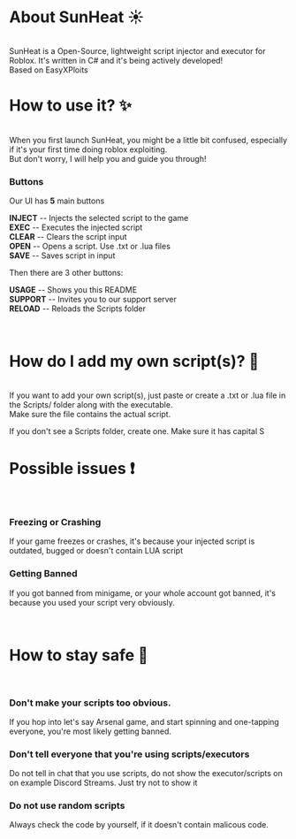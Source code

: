 # About SunHeat ☀
<br>
SunHeat is a Open-Source, lightweight script injector and executor for Roblox. It's written in C# and it's being actively developed!
<br>
Based on EasyXPloits

<br>

# How to use it?  ✨
<br>
When you first launch SunHeat, you might be a little bit confused, especially if it's your first time doing roblox exploiting.
<br> But don't worry, I will help you and guide you through!

### Buttons
Our UI has **5** main buttons<br>

**INJECT** -- Injects the selected script to the game<br>
**EXEC** -- Executes the injected script<br>
**CLEAR** -- Clears the script input<br>
**OPEN** -- Opens a script. Use .txt or .lua files<br>
**SAVE** -- Saves script in input
<br>

Then there are 3 other buttons:<br>

**USAGE** -- Shows you this README<br>
**SUPPORT** -- Invites you to our support server<br>
**RELOAD** -- Reloads the Scripts folder<br>

<br>

# How do I add my own script(s)? 📄
<br>
If you want to add your own script(s), just paste or create a .txt or .lua file in the Scripts/ folder along with the executable. <br>
Make sure the file contains the actual script.
<br>

If you don't see a Scripts folder, create one. Make sure it has capital S

# Possible issues ❗
<br>

### Freezing or Crashing

If your game freezes or crashes, it's because your injected script is outdated, bugged or doesn't contain LUA script <br>

### Getting Banned

If you got banned from minigame, or your whole account got banned, it's because you used your script very obviously. <br>

<br>

# How to stay safe 🌌

<br>

### Don't make your scripts too obvious. <br>
If you hop into let's say Arsenal game, and start spinning and one-tapping everyone, you're most likely getting banned.
<br>
### Don't tell everyone that you're using scripts/executors <br>
Do not tell in chat that you use scripts, do not show the executor/scripts on on example Discord Streams. Just try not to show it <br>
### Do not use random scripts <br>
Always check the code by yourself, if it doesn't contain malicous code. <br>
